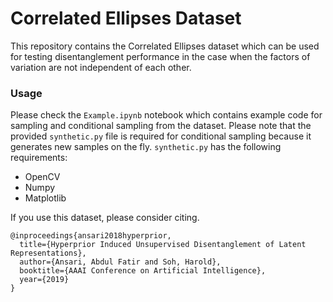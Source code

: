 # Correlated Ellipses Dataset

This repository contains the Correlated Ellipses dataset which can be used for testing disentanglement performance in the case when the factors of variation are not independent of each other.

### Usage 

Please check the `Example.ipynb` notebook which contains example code for sampling and conditional sampling from the dataset. Please note that the provided `synthetic.py` file is required for conditional sampling because it generates new samples on the fly. `synthetic.py` has the following requirements: 

* OpenCV
* Numpy
* Matplotlib

If you use this dataset, please consider citing.

```
@inproceedings{ansari2018hyperprior,
  title={Hyperprior Induced Unsupervised Disentanglement of Latent Representations},
  author={Ansari, Abdul Fatir and Soh, Harold},
  booktitle={AAAI Conference on Artificial Intelligence},
  year={2019}
}
```


